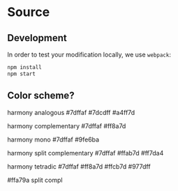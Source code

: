 Source
======

## Development

In order to test your modification locally, we use `webpack`:

```sh
npm install
npm start
```


## Color scheme?

harmony analogous
\#7dffaf
\#7dcdff
\#a4ff7d

harmony complementary
\#7dffaf
\#ff8a7d

harmony mono
\#7dffaf
\#9fe6ba

harmony split complementary
\#7dffaf
\#ffab7d
\#ff7da4

harmony tetradic
\#7dffaf
\#ff8a7d
\#ffcb7d
\#977dff


#ffa79a split compl
